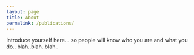 ```yaml
---
layout: page
title: About
permalink: /publications/
---
```


Introduce yourself here... so people will know who you are and what you do.. blah..blah..blah..
